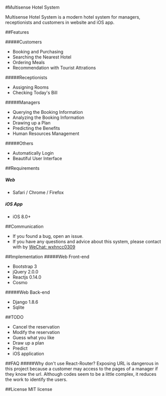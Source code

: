 #Multisense Hotel System

Multisense Hotel System is a modern hotel system for managers, receptionists and customers in website and iOS app.

##Features

#####Customers

- Booking and Purchasing
- Searching the Nearest Hotel
- Ordering Meals
- Recommendation with Tourist Attrations

#####Receptionists

- Assigning Rooms
- Checking Today's Bill

#####Managers

- Querying the Booking Information
- Analyzing the Booking Information
- Drawing up a Plan
- Predicting the Benefits
- Human Resources Management

#####Others
- Automatically Login
- Beautiful User Interface


##Requirements
##### Web
- Safari / Chrome / Firefox

##### iOS App
- iOS 8.0+


##Communication

- If you found a bug, open an issue.
- If you have any questions and advice about this system, please contact with by [WeChat: wxhncc0309]()


##Implementation
#####Web Front-end
- Bootstrap 3
- jQuery 2.0.0
- Reactjs 0.14.0
- Cosmo

#####Web Back-end
- Django 1.8.6
- Sqlite


##TODO
- Cancel the reservation
- Modify the reservation
- Guess what you like
- Draw up a plan
- Predict
- iOS application

##FAQ
#####Why don't use React-Router?
Exposing URL is dangerous in this project because a customer may access to the pages of a manager if they know the url.
Although codes seem to be a little complex, it reduces the work to identify the users.

##License
MIT license














 
